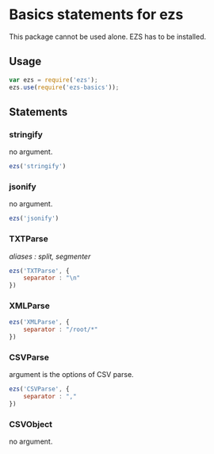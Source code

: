 # Basics statements for ezs

This package cannot be used alone. EZS has to be installed.

## Usage

```js
var ezs = require('ezs');
ezs.use(require('ezs-basics'));
```


## Statements

### stringify

no argument.

```js
ezs('stringify')
```

### jsonify

no argument.

```js
ezs('jsonify')
```

### TXTParse

*aliases : split, segmenter*

```js
ezs('TXTParse',	{
	separator : "\n"
})
```

### XMLParse

```js
ezs('XMLParse',	{
	separator : "/root/*"
})
```

### CSVParse

argument is the options of CSV parse.

```js
ezs('CSVParse',	{
	separator : ","
})
```

### CSVObject

no argument.
